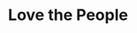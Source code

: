 ---
pid: llp29
title: Love the People
location_transcription: Near City Hall
coordinates: "[-75.164608071779, 39.953043257213]"
zipcode: '19119'
gen_neighborhood: Northwest Philadelphia
neighborhood: Mount Airy
outside_phl: 
age: '11'
age_range: 6-13
instagram: 
image_file_name: llp_29.jpg
proposal_transcription: Love Statue Replica - with four squares  - one with fists,
  one with Union Symbol/soldier, one with Confederacy Symbol/soldier, oImmigrants
topic: Armed Forces,History,Social Justice,Love
topic_summary: 0, 0, 0, 0
type: Mural,Sculpture Statue,Protest,Image
keywords_other: 
credit: 'Massimo Mejia #WeThePeople'
image_labels: 
twitter: 
facebook: 
permalink: "/monuments/llp29/"
layout: item-page
---